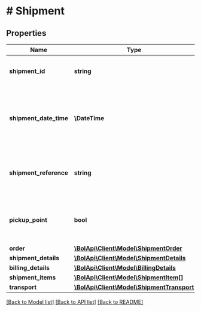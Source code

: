# # Shipment

## Properties

Name | Type | Description | Notes
------------ | ------------- | ------------- | -------------
**shipment_id** | **string** | A unique identifier for this shipment. | [optional]
**shipment_date_time** | **\DateTime** | The date and time in ISO 8601 format when the order item was shipped. | [optional]
**shipment_reference** | **string** | Reference supplied by the user when this item was shipped. | [optional]
**pickup_point** | **bool** | Indicates whether this order is shipped to a Pick Up Point. | [optional]
**order** | [**\BolApi\Client\Model\ShipmentOrder**](ShipmentOrder.md) |  |
**shipment_details** | [**\BolApi\Client\Model\ShipmentDetails**](ShipmentDetails.md) |  | [optional]
**billing_details** | [**\BolApi\Client\Model\BillingDetails**](BillingDetails.md) |  | [optional]
**shipment_items** | [**\BolApi\Client\Model\ShipmentItem[]**](ShipmentItem.md) |  |
**transport** | [**\BolApi\Client\Model\ShipmentTransport**](ShipmentTransport.md) |  | [optional]

[[Back to Model list]](../../README.md#models) [[Back to API list]](../../README.md#endpoints) [[Back to README]](../../README.md)
